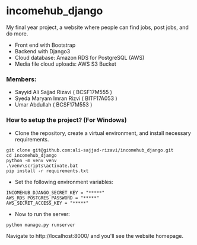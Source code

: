 # incomehub_django
My final year project, a website where people can
find jobs, post jobs, and do more.
- Front end with Bootstrap
- Backend with Django3
- Cloud database: Amazon RDS for PostgreSQL (AWS)
- Media file cloud uploads: AWS S3 Bucket

### Members:
- Sayyid Ali Sajjad Rizavi ( BCSF17M555 )
- Syeda Maryam Imran Rizvi ( BITF17A053 )
- Umar Abdullah ( BCSF17M553 )

### How to setup the project? (For Windows)
- Clone the repository, create a virtual environment, and install
necessary requirements.
```
git clone git@github.com:ali-sajjad-rizavi/incomehub_django.git
cd incomehub_django
python -m venv venv
.\venv\scripts\activate.bat
pip install -r requirements.txt
```
- Set the following environment variables:
```
INCOMEHUB_DJANGO_SECRET_KEY = "*****"
AWS_RDS_POSTGRES_PASSWORD = "*****"
AWS_SECRET_ACCESS_KEY = "*****"
```

- Now to run the server:
```
python manage.py runserver
```
Navigate to http://localhost:8000/ and you'll see the website homepage.
